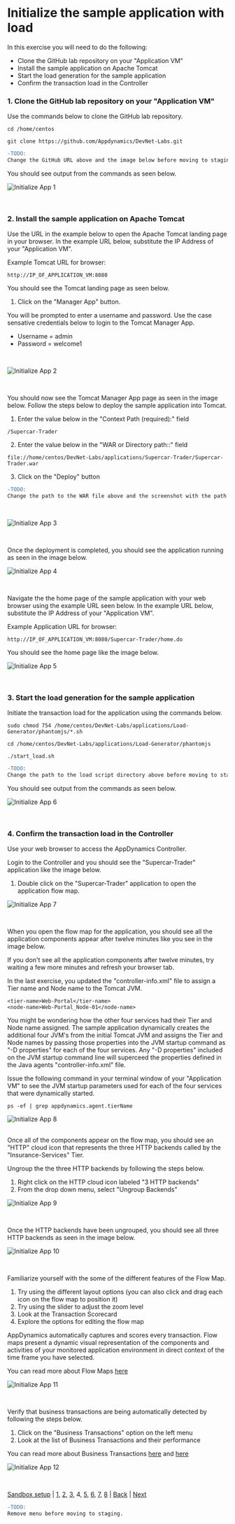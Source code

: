 # Initialize the sample application with load

In this exercise you will need to do the following:
- Clone the GitHub lab repository on your "Application VM"
- Install the sample application on Apache Tomcat
- Start the load generation for the sample application
- Confirm the transaction load in the Controller


### **1.** Clone the GitHub lab repository on your "Application VM"

Use the commands below to clone the GitHub lab repository.

```
cd /home/centos

git clone https://github.com/Appdynamics/DevNet-Labs.git
```

```diff
-TODO:  
Change the GitHub URL above and the image below before moving to staging.
```

You should see output from the commands as seen below.

![Initialize App 1](./assets/images/04-initialize-app-01.png)

<br>

### **2.** Install the sample application on Apache Tomcat

Use the URL in the example below to open the Apache Tomcat landing page in your browser.  In the example URL below, substitute the IP Address of your "Application VM". 

Example Tomcat URL for browser:

```
http://IP_OF_APPLICATION_VM:8080
```

You should see the Tomcat landing page as seen below.  

1. Click on the "Manager App" button.  

You will be prompted to enter a username and password.  Use the case sensative credentials below to login to the Tomcat Manager App.

- Username = admin 
- Password = welcome1

<br>

![Initialize App 2](./assets/images/04-initialize-app-02.png)

<br>

You should now see the Tomcat Manager App page as seen in the image below.  Follow the steps below to deploy the sample application into Tomcat.  

1. Enter the value below in the "Context Path (required):" field
```
/Supercar-Trader
```
2. Enter the value below in the "WAR or Directory path::" field
```
file://home/centos/DevNet-Labs/applications/Supercar-Trader/Supercar-Trader.war
```
3. Click on the "Deploy" button

```diff
-TODO:  
Change the path to the WAR file above and the screenshot with the path shown below before moving to staging.
```
<br>

![Initialize App 3](./assets/images/04-initialize-app-03.png)

<br>

Once the deployment is completed, you should see the application running as seen in the image below.

![Initialize App 4](./assets/images/04-initialize-app-04.png)

<br>

Navigate the the home page of the sample application with your web browser using the example URL seen below.  In the example URL below, substitute the IP Address of your "Application VM". 

Example Application URL for browser:

```
http://IP_OF_APPLICATION_VM:8080/Supercar-Trader/home.do
```
You should see the home page like the image below.

![Initialize App 5](./assets/images/04-initialize-app-05.png)

<br>


### **3.** Start the load generation for the sample application

Initiate the transaction load for the application using the commands below.

```
sudo chmod 754 /home/centos/DevNet-Labs/applications/Load-Generator/phantomjs/*.sh

cd /home/centos/DevNet-Labs/applications/Load-Generator/phantomjs

./start_load.sh
```

```diff
-TODO:  
Change the path to the load script directory above before moving to staging.
```


You should see output from the commands as seen below.

![Initialize App 6](./assets/images/04-initialize-app-06.png)

<br>

### **4.** Confirm the transaction load in the Controller

Use your web browser to access the AppDynamics Controller.

Login to the Controller and you should see the "Supercar-Trader" application like the image below.

1. Double click on the "Supercar-Trader" application to open the application flow map.

![Initialize App 7](./assets/images/04-initialize-app-07.png)

<br>

When you open the flow map for the application, you should see all the application components appear after twelve minutes like you see in the image below.  

If you don't see all the application components after twelve minutes, try waiting a few more minutes and refresh your browser tab.

In the last exercise, you updated the "controller-info.xml" file to assign a Tier name and Node name to the Tomcat JVM.

```
<tier-name>Web-Portal</tier-name>
<node-name>Web-Portal_Node-01</node-name>
```

You might be wondering how the other four services had their Tier and Node name assigned.  The sample application dynamically creates the additional four JVM's from the initial Tomcat JVM and assigns the Tier and Node names by passing those properties into the JVM startup command as "-D properties" for each of the four services.  Any "-D properties" included on the JVM startup command line will superceed the properties defined in the Java agents "controller-info.xml" file.

Issue the following command in your terminal window of your "Application VM" to see the JVM startup parameters used for each of the four services that were dynamically started.

```
ps -ef | grep appdynamics.agent.tierName
```

![Initialize App 8](./assets/images/04-initialize-app-08.png)

<br>
Once all of the components appear on the flow map, you should see an "HTTP" cloud icon that represents the three HTTP backends called by the "Insurance-Services" Tier.  

<br>

Ungroup the the three HTTP backends by following the steps below.

1. Right click on the HTTP cloud icon labeled "3 HTTP backends"
2. From the drop down menu, select "Ungroup Backends"

![Initialize App 9](./assets/images/04-initialize-app-09.png)

<br>

Once the HTTP backends have been ungrouped, you should see all three HTTP backends as seen in the image below.

![Initialize App 10](./assets/images/04-initialize-app-10.png)

<br>

Familiarize yourself with the some of the different features of the Flow Map.

1. Try using the different layout options (you can also click and drag each icon on the flow map to position it)
2. Try using the slider to adjust the zoom level
3. Look at the Transaction Scorecard
4. Explore the options for editing the flow map

AppDynamics automatically captures and scores every transaction. Flow maps present a dynamic visual representation of the components and activities of your monitored application environment in direct context of the time frame you have selected.

You can read more about Flow Maps [here](https://docs.appdynamics.com/display/latest/Flow+Maps)

![Initialize App 11](./assets/images/04-initialize-app-11.png)

<br>

Verify that business transactions are being automatically detected by following the steps below.

1. Click on the "Business Transactions" option on the left menu
2. Look at the list of Business Transactions and their performance

You can read more about Business Transactions [here](https://docs.appdynamics.com/display/latest/Business+Transactions) and [here](https://docs.appdynamics.com/display/latest/Organize+Business+Transactions)

![Initialize App 12](./assets/images/04-initialize-app-12.png)

<br>



[Sandbox setup](../appd-sandbox-setup-101/1.md) | [1](1.md), [2](2.md), [3](3.md), 4, [5](5.md), [6](6.md), [7](7.md), [8](8.md) | [Back](3.md) | [Next](5.md)    

```diff
-TODO:  
Remove menu before moving to staging.
```
